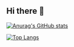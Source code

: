 ## Hi there 👋
[![Anurag's GitHub stats](https://github-readme-stats.vercel.app/api?username=WangXueFei11)](https://github.com/anuraghazra/github-readme-stats)

[![Top Langs](https://github-readme-stats.vercel.app/api/top-langs/?username=WangXueFei11&layout=compact)](https://github.com/anuraghazra/github-readme-stats)


<!--
**WangXueFei11/WangXueFei11** is a ✨ _special_ ✨ repository because its `README.md` (this file) appears on your GitHub profile.
Here are some ideas to get you started:

- 🔭 I’m currently working on ...
- 🌱 I’m currently learning ...
- 👯 I’m looking to collaborate on ...
- 🤔 I’m looking for help with ...
- 💬 Ask me about ...
- 📫 How to reach me: ...
- 😄 Pronouns: ...
- ⚡ Fun fact: ...
-->
